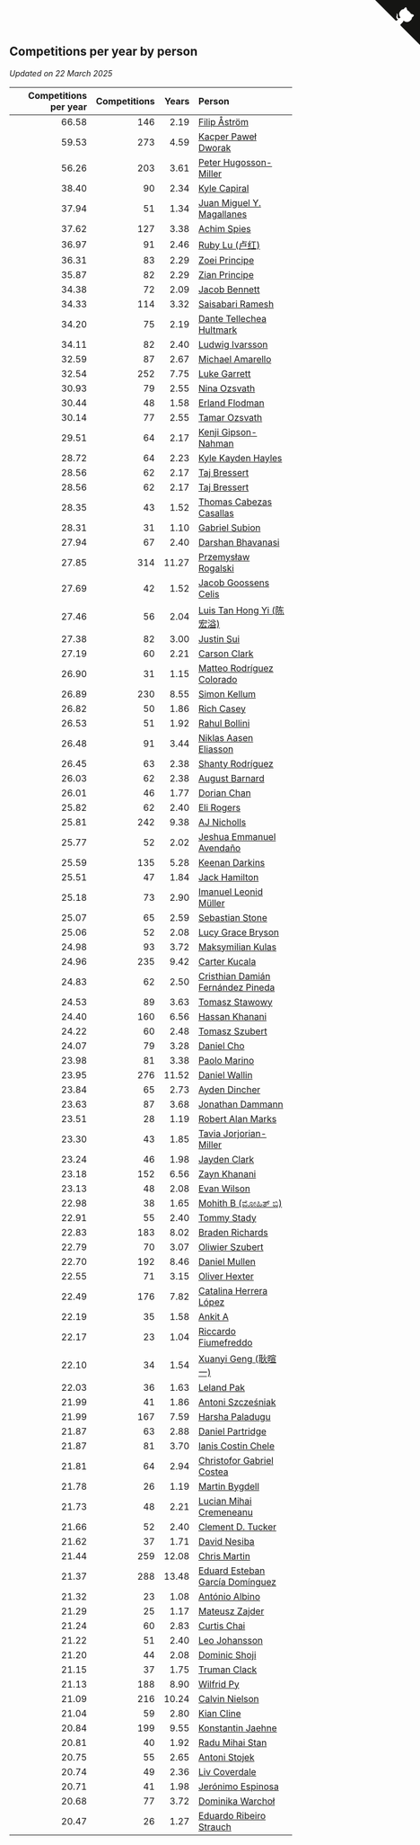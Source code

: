 ## Competitions per year by person

*Updated on 22 March 2025*

| Competitions per year | Competitions | Years | Person |
| ---: | ---: | ---: | :--- |
| 66.58 | 146 | 2.19 | [Filip Åström](https://www.worldcubeassociation.org/persons/2023ASTR01) |
| 59.53 | 273 | 4.59 | [Kacper Paweł Dworak](https://www.worldcubeassociation.org/persons/2020DWOR01) |
| 56.26 | 203 | 3.61 | [Peter Hugosson-Miller](https://www.worldcubeassociation.org/persons/2021HUGO01) |
| 38.40 | 90 | 2.34 | [Kyle Capiral](https://www.worldcubeassociation.org/persons/2022CAPI02) |
| 37.94 | 51 | 1.34 | [Juan Miguel Y. Magallanes](https://www.worldcubeassociation.org/persons/2023MAGA09) |
| 37.62 | 127 | 3.38 | [Achim Spies](https://www.worldcubeassociation.org/persons/2021SPIE01) |
| 36.97 | 91 | 2.46 | [Ruby Lu (卢红)](https://www.worldcubeassociation.org/persons/2022LURU01) |
| 36.31 | 83 | 2.29 | [Zoei Principe](https://www.worldcubeassociation.org/persons/2022PRIN09) |
| 35.87 | 82 | 2.29 | [Zian Principe](https://www.worldcubeassociation.org/persons/2022PRIN08) |
| 34.38 | 72 | 2.09 | [Jacob Bennett](https://www.worldcubeassociation.org/persons/2023BENN04) |
| 34.33 | 114 | 3.32 | [Saisabari Ramesh](https://www.worldcubeassociation.org/persons/2021RAME01) |
| 34.20 | 75 | 2.19 | [Dante Tellechea Hultmark](https://www.worldcubeassociation.org/persons/2023HULT01) |
| 34.11 | 82 | 2.40 | [Ludwig Ivarsson](https://www.worldcubeassociation.org/persons/2022IVAR01) |
| 32.59 | 87 | 2.67 | [Michael Amarello](https://www.worldcubeassociation.org/persons/2022AMAR09) |
| 32.54 | 252 | 7.75 | [Luke Garrett](https://www.worldcubeassociation.org/persons/2017GARR05) |
| 30.93 | 79 | 2.55 | [Nina Ozsvath](https://www.worldcubeassociation.org/persons/2022OZSV03) |
| 30.44 | 48 | 1.58 | [Erland Flodman](https://www.worldcubeassociation.org/persons/2023FLOD01) |
| 30.14 | 77 | 2.55 | [Tamar Ozsvath](https://www.worldcubeassociation.org/persons/2022OZSV04) |
| 29.51 | 64 | 2.17 | [Kenji Gipson-Nahman](https://www.worldcubeassociation.org/persons/2023GIPS01) |
| 28.72 | 64 | 2.23 | [Kyle Kayden Hayles](https://www.worldcubeassociation.org/persons/2022HAYL02) |
| 28.56 | 62 | 2.17 | [Taj Bressert](https://www.worldcubeassociation.org/persons/2023BRES01) |
| 28.56 | 62 | 2.17 | [Taj Bressert](https://www.worldcubeassociation.org/persons/2023BRES01) |
| 28.35 | 43 | 1.52 | [Thomas Cabezas Casallas](https://www.worldcubeassociation.org/persons/2023CASA08) |
| 28.31 | 31 | 1.10 | [Gabriel Subion](https://www.worldcubeassociation.org/persons/2024SUBI01) |
| 27.94 | 67 | 2.40 | [Darshan Bhavanasi](https://www.worldcubeassociation.org/persons/2022BHAV01) |
| 27.85 | 314 | 11.27 | [Przemysław Rogalski](https://www.worldcubeassociation.org/persons/2013ROGA02) |
| 27.69 | 42 | 1.52 | [Jacob Goossens Celis](https://www.worldcubeassociation.org/persons/2023CELI06) |
| 27.46 | 56 | 2.04 | [Luis Tan Hong Yi (陈宏溢)](https://www.worldcubeassociation.org/persons/2023YILU01) |
| 27.38 | 82 | 3.00 | [Justin Sui](https://www.worldcubeassociation.org/persons/2022SUIJ01) |
| 27.19 | 60 | 2.21 | [Carson Clark](https://www.worldcubeassociation.org/persons/2023CLAR02) |
| 26.90 | 31 | 1.15 | [Matteo Rodríguez Colorado](https://www.worldcubeassociation.org/persons/2024COLO04) |
| 26.89 | 230 | 8.55 | [Simon Kellum](https://www.worldcubeassociation.org/persons/2016KELL12) |
| 26.82 | 50 | 1.86 | [Rich Casey](https://www.worldcubeassociation.org/persons/2023CASE06) |
| 26.53 | 51 | 1.92 | [Rahul Bollini](https://www.worldcubeassociation.org/persons/2023BOLL01) |
| 26.48 | 91 | 3.44 | [Niklas Aasen Eliasson](https://www.worldcubeassociation.org/persons/2021ELIA01) |
| 26.45 | 63 | 2.38 | [Shanty Rodríguez](https://www.worldcubeassociation.org/persons/2022CUBI01) |
| 26.03 | 62 | 2.38 | [August Barnard](https://www.worldcubeassociation.org/persons/2022BARN21) |
| 26.01 | 46 | 1.77 | [Dorian Chan](https://www.worldcubeassociation.org/persons/2023DORI01) |
| 25.82 | 62 | 2.40 | [Eli Rogers](https://www.worldcubeassociation.org/persons/2022ROGE05) |
| 25.81 | 242 | 9.38 | [AJ Nicholls](https://www.worldcubeassociation.org/persons/2015NICH04) |
| 25.77 | 52 | 2.02 | [Jeshua Emmanuel Avendaño](https://www.worldcubeassociation.org/persons/2023AVEN01) |
| 25.59 | 135 | 5.28 | [Keenan Darkins](https://www.worldcubeassociation.org/persons/2019DARK02) |
| 25.51 | 47 | 1.84 | [Jack Hamilton](https://www.worldcubeassociation.org/persons/2023HAMI08) |
| 25.18 | 73 | 2.90 | [Imanuel Leonid Müller](https://www.worldcubeassociation.org/persons/2022MULL02) |
| 25.07 | 65 | 2.59 | [Sebastian Stone](https://www.worldcubeassociation.org/persons/2022STON09) |
| 25.06 | 52 | 2.08 | [Lucy Grace Bryson](https://www.worldcubeassociation.org/persons/2023BRYS01) |
| 24.98 | 93 | 3.72 | [Maksymilian Kulas](https://www.worldcubeassociation.org/persons/2021KULA02) |
| 24.96 | 235 | 9.42 | [Carter Kucala](https://www.worldcubeassociation.org/persons/2015KUCA01) |
| 24.83 | 62 | 2.50 | [Cristhian Damián Fernández Pineda](https://www.worldcubeassociation.org/persons/2022PINE05) |
| 24.53 | 89 | 3.63 | [Tomasz Stawowy](https://www.worldcubeassociation.org/persons/2021STAW01) |
| 24.40 | 160 | 6.56 | [Hassan Khanani](https://www.worldcubeassociation.org/persons/2018KHAN26) |
| 24.22 | 60 | 2.48 | [Tomasz Szubert](https://www.worldcubeassociation.org/persons/2022SZUB02) |
| 24.07 | 79 | 3.28 | [Daniel Cho](https://www.worldcubeassociation.org/persons/2021CHOD01) |
| 23.98 | 81 | 3.38 | [Paolo Marino](https://www.worldcubeassociation.org/persons/2021MARI04) |
| 23.95 | 276 | 11.52 | [Daniel Wallin](https://www.worldcubeassociation.org/persons/2013WALL03) |
| 23.84 | 65 | 2.73 | [Ayden Dincher](https://www.worldcubeassociation.org/persons/2022DINC01) |
| 23.63 | 87 | 3.68 | [Jonathan Dammann](https://www.worldcubeassociation.org/persons/2021DAMM01) |
| 23.51 | 28 | 1.19 | [Robert Alan Marks](https://www.worldcubeassociation.org/persons/2024MARK03) |
| 23.30 | 43 | 1.85 | [Tavia Jorjorian-Miller](https://www.worldcubeassociation.org/persons/2023JORJ01) |
| 23.24 | 46 | 1.98 | [Jayden Clark](https://www.worldcubeassociation.org/persons/2023CLAR13) |
| 23.18 | 152 | 6.56 | [Zayn Khanani](https://www.worldcubeassociation.org/persons/2018KHAN28) |
| 23.13 | 48 | 2.08 | [Evan Wilson](https://www.worldcubeassociation.org/persons/2023WILS11) |
| 22.98 | 38 | 1.65 | [Mohith B (ಮೋಹಿತ್ ಬಿ)](https://www.worldcubeassociation.org/persons/2023BMOH01) |
| 22.91 | 55 | 2.40 | [Tommy Stady](https://www.worldcubeassociation.org/persons/2022STAD01) |
| 22.83 | 183 | 8.02 | [Braden Richards](https://www.worldcubeassociation.org/persons/2017RICH02) |
| 22.79 | 70 | 3.07 | [Oliwier Szubert](https://www.worldcubeassociation.org/persons/2022SZUB01) |
| 22.70 | 192 | 8.46 | [Daniel Mullen](https://www.worldcubeassociation.org/persons/2016MULL04) |
| 22.55 | 71 | 3.15 | [Oliver Hexter](https://www.worldcubeassociation.org/persons/2022HEXT01) |
| 22.49 | 176 | 7.82 | [Catalina Herrera López](https://www.worldcubeassociation.org/persons/2017LOPE31) |
| 22.19 | 35 | 1.58 | [Ankit A](https://www.worldcubeassociation.org/persons/2023AANK01) |
| 22.17 | 23 | 1.04 | [Riccardo Fiumefreddo](https://www.worldcubeassociation.org/persons/2024RICC01) |
| 22.10 | 34 | 1.54 | [Xuanyi Geng (耿暄一)](https://www.worldcubeassociation.org/persons/2023GENG02) |
| 22.03 | 36 | 1.63 | [Leland Pak](https://www.worldcubeassociation.org/persons/2023PAKL02) |
| 21.99 | 41 | 1.86 | [Antoni Szcześniak](https://www.worldcubeassociation.org/persons/2023SZCZ04) |
| 21.99 | 167 | 7.59 | [Harsha Paladugu](https://www.worldcubeassociation.org/persons/2017PALA08) |
| 21.87 | 63 | 2.88 | [Daniel Partridge](https://www.worldcubeassociation.org/persons/2022PART02) |
| 21.87 | 81 | 3.70 | [Ianis Costin Chele](https://www.worldcubeassociation.org/persons/2021CHEL01) |
| 21.81 | 64 | 2.94 | [Christofor Gabriel Costea](https://www.worldcubeassociation.org/persons/2022COST03) |
| 21.78 | 26 | 1.19 | [Martin Bygdell](https://www.worldcubeassociation.org/persons/2024BYGD01) |
| 21.73 | 48 | 2.21 | [Lucian Mihai Cremeneanu](https://www.worldcubeassociation.org/persons/2023CREM01) |
| 21.66 | 52 | 2.40 | [Clement D. Tucker](https://www.worldcubeassociation.org/persons/2022TUCK09) |
| 21.62 | 37 | 1.71 | [David Nesiba](https://www.worldcubeassociation.org/persons/2023NESI01) |
| 21.44 | 259 | 12.08 | [Chris Martin](https://www.worldcubeassociation.org/persons/2013MART03) |
| 21.37 | 288 | 13.48 | [Eduard Esteban García Domínguez](https://www.worldcubeassociation.org/persons/2011EDUA01) |
| 21.32 | 23 | 1.08 | [António Albino](https://www.worldcubeassociation.org/persons/2024ALBI01) |
| 21.29 | 25 | 1.17 | [Mateusz Zajder](https://www.worldcubeassociation.org/persons/2024ZAJD01) |
| 21.24 | 60 | 2.83 | [Curtis Chai](https://www.worldcubeassociation.org/persons/2022CHAI02) |
| 21.22 | 51 | 2.40 | [Leo Johansson](https://www.worldcubeassociation.org/persons/2022JOHA08) |
| 21.20 | 44 | 2.08 | [Dominic Shoji](https://www.worldcubeassociation.org/persons/2023SHOJ01) |
| 21.15 | 37 | 1.75 | [Truman Clack](https://www.worldcubeassociation.org/persons/2023CLAC02) |
| 21.13 | 188 | 8.90 | [Wilfrid Py](https://www.worldcubeassociation.org/persons/2016PYWI01) |
| 21.09 | 216 | 10.24 | [Calvin Nielson](https://www.worldcubeassociation.org/persons/2014NIEL03) |
| 21.04 | 59 | 2.80 | [Kian Cline](https://www.worldcubeassociation.org/persons/2022CLIN01) |
| 20.84 | 199 | 9.55 | [Konstantin Jaehne](https://www.worldcubeassociation.org/persons/2015JAEH01) |
| 20.81 | 40 | 1.92 | [Radu Mihai Stan](https://www.worldcubeassociation.org/persons/2023STAN09) |
| 20.75 | 55 | 2.65 | [Antoni Stojek](https://www.worldcubeassociation.org/persons/2022STOJ03) |
| 20.74 | 49 | 2.36 | [Liv Coverdale](https://www.worldcubeassociation.org/persons/2022COVE02) |
| 20.71 | 41 | 1.98 | [Jerónimo Espinosa](https://www.worldcubeassociation.org/persons/2023ESPI07) |
| 20.68 | 77 | 3.72 | [Dominika Warchoł](https://www.worldcubeassociation.org/persons/2021WARC01) |
| 20.47 | 26 | 1.27 | [Eduardo Ribeiro Strauch](https://www.worldcubeassociation.org/persons/2023STRA33) |


<a href="https://github.com/jonatanklosko/wca_statistics" class="github-corner" aria-label="View source on Github"><svg width="80" height="80" viewBox="0 0 250 250" style="fill:#151513; color:#fff; position: absolute; top: 0; border: 0; right: 0;" aria-hidden="true"><path d="M0,0 L115,115 L130,115 L142,142 L250,250 L250,0 Z"></path><path d="M128.3,109.0 C113.8,99.7 119.0,89.6 119.0,89.6 C122.0,82.7 120.5,78.6 120.5,78.6 C119.2,72.0 123.4,76.3 123.4,76.3 C127.3,80.9 125.5,87.3 125.5,87.3 C122.9,97.6 130.6,101.9 134.4,103.2" fill="currentColor" style="transform-origin: 130px 106px;" class="octo-arm"></path><path d="M115.0,115.0 C114.9,115.1 118.7,116.5 119.8,115.4 L133.7,101.6 C136.9,99.2 139.9,98.4 142.2,98.6 C133.8,88.0 127.5,74.4 143.8,58.0 C148.5,53.4 154.0,51.2 159.7,51.0 C160.3,49.4 163.2,43.6 171.4,40.1 C171.4,40.1 176.1,42.5 178.8,56.2 C183.1,58.6 187.2,61.8 190.9,65.4 C194.5,69.0 197.7,73.2 200.1,77.6 C213.8,80.2 216.3,84.9 216.3,84.9 C212.7,93.1 206.9,96.0 205.4,96.6 C205.1,102.4 203.0,107.8 198.3,112.5 C181.9,128.9 168.3,122.5 157.7,114.1 C157.9,116.9 156.7,120.9 152.7,124.9 L141.0,136.5 C139.8,137.7 141.6,141.9 141.8,141.8 Z" fill="currentColor" class="octo-body"></path></svg></a><style>.github-corner:hover .octo-arm{animation:octocat-wave 560ms ease-in-out}@keyframes octocat-wave{0%,100%{transform:rotate(0)}20%,60%{transform:rotate(-25deg)}40%,80%{transform:rotate(10deg)}}@media (max-width:500px){.github-corner:hover .octo-arm{animation:none}.github-corner .octo-arm{animation:octocat-wave 560ms ease-in-out}}</style>
